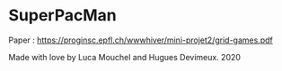 # SuperPacMan

Paper : https://proginsc.epfl.ch/wwwhiver/mini-projet2/grid-games.pdf


Made with love by Luca Mouchel and Hugues Devimeux. 
2020

